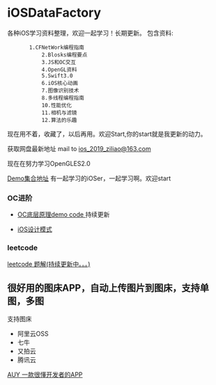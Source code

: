 # iOSDataFactory
各种iOS学习资料整理，欢迎一起学习！长期更新。
包含资料:

	       1.CFNetWork编程指南
               2.Blosks编程要点
               3.JS和OC交互
               4.OpenGL资料
               5.Swift3.0
               6.iOS核心动画
               7.图像识别技术
               8.多线程编程指南
               10.性能优化
               11.相机与滤镜
               12.算法的乐趣
现在用不着，收藏了，以后再用。欢迎Start,你的start就是我更新的动力。

获取网盘最新地址 mail to ios_2019_ziliao@163.com

现在在努力学习OpenGLES2.0

[Demo集合地址](https://github.com/ifgyong/learnOpenGLES)
有一起学习的iOSer，一起学习啊。欢迎start


### OC进阶
- [OC底层原理demo code ](https://github.com/ifgyong/demo/tree/master/OC)持续更新


- [iOS设计模式](https://github.com/ifgyong/demo/tree/master/%E8%AE%BE%E8%AE%A1%E6%A8%A1%E5%BC%8F)

### leetcode
[leetcode 题解(持续更新中。。。)](https://github.com/ifgyong/leetCode/wiki)
## 很好用的图床APP，自动上传图片到图床，支持单图，多图
支持图床
- 阿里云OSS
- 七牛 
- 又拍云
- 腾讯云

[AUY 一款很懂开发者的APP](https://github.com/ifgyong/AUY)
